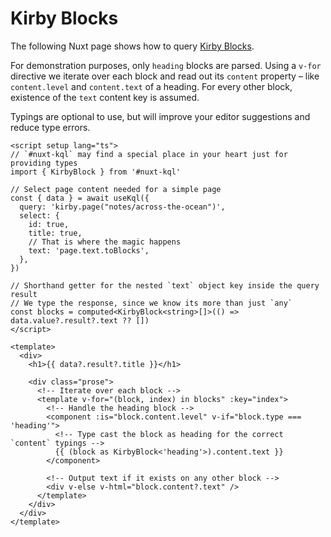 # Kirby Blocks

The following Nuxt page shows how to query [Kirby Blocks](https://getkirby.com/docs/reference/panel/fields/blocks).

For demonstration purposes, only `heading` blocks are parsed. Using a `v-for` directive we iterate over each block and read out its `content` property – like `content.level` and `content.text` of a heading. For every other block, existence of the `text` content key is assumed.

Typings are optional to use, but will improve your editor suggestions and reduce type errors.

```vue
<script setup lang="ts">
// `#nuxt-kql` may find a special place in your heart just for providing types
import { KirbyBlock } from '#nuxt-kql'

// Select page content needed for a simple page
const { data } = await useKql({
  query: 'kirby.page("notes/across-the-ocean")',
  select: {
    id: true,
    title: true,
    // That is where the magic happens
    text: 'page.text.toBlocks',
  },
})

// Shorthand getter for the nested `text` object key inside the query result
// We type the response, since we know its more than just `any`
const blocks = computed<KirbyBlock<string>[]>(() => data.value?.result?.text ?? [])
</script>

<template>
  <div>
    <h1>{{ data?.result?.title }}</h1>

    <div class="prose">
      <!-- Iterate over each block -->
      <template v-for="(block, index) in blocks" :key="index">
        <!-- Handle the heading block -->
        <component :is="block.content.level" v-if="block.type === 'heading'">
          <!-- Type cast the block as heading for the correct `content` typings -->
          {{ (block as KirbyBlock<'heading'>).content.text }}
        </component>

        <!-- Output text if it exists on any other block -->
        <div v-else v-html="block.content?.text" />
      </template>
    </div>
  </div>
</template>
```
